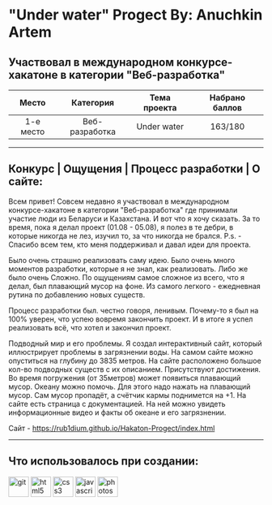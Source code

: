 # "Under water" Progect By: Anuchkin Artem

## Участвовал в международном конкурсе-хакатоне в категории "Веб-разработка"

| Место         | Категория          | Тема проекта | Набрано баллов |
|:-------------:|:------------------:|:------------:|:--------------:|
| 1-e место     | Веб-разработка     | Under water  | 163/180        |

---

## Конкурс | Ощущения | Процесс разработки | О сайте:

Всем привет! Совсем недавно я участвовал в международном конкурсе-хакатоне в категории "Веб-разработка" где принимали участие люди из Беларуси и Казахстана. И вот что я хочу сказать. За то время, пока я делал проект (01.08 - 05.08), я полез в те дебри, в которые никогда не лез, изучил то, за что никогда не брался. P.s. - Спасибо всем тем, кто меня поддерживал и давал идеи для проекта.

Было очень страшно реализовать саму идею. Было очень много моментов разработки, которые я не знал, как реализовать. Либо же было очень
Сложно. По ощущениям самое сложное из всего, что я делал, был плавающий мусор на фоне. Из самого легкого - ежедневная рутина по добавлению новых существ.

Процесс разработки был. честно говоря, ленивым. Почему-то я был на 100% уверен, что успею вовремя закончить проект. И в итоге я успел реализовать всё, что хотел и закончил проект.

Подводный мир и его проблемы. Я создал интерактивный сайт, который иллюстрирует проблемы в загрязнении воды. На самом сайте можно опуститься на глубину до 3835 метров. На сайте расположено большое кол-во подводных существ с их описанием. Присутствуют достижения. Во время погружения (от 35метров) может появиться плавающий мусор. Океану можно помочь. Для этого надо нажать на плавающий мусор. Сам мусор пропадёт, а счётчик кармы поднимется на +1. На сайте есть страница с документацией. На ней можно увидеть информационные видео и факты об океане и его загрязнении.

Сайт - https://rub1dium.github.io/Hakaton-Progect/index.html

---

## Что использовалось при создании:

<div>
  <img src="https://github.com/Rub1dium/Hakaton-Progect/blob/main/assets/git.svg"        width="40" height="40" alt="git" title="git">
  <img src="https://github.com/Rub1dium/Hakaton-Progect/blob/main/assets/html5.svg"      width="40" height="40" alt="html5" title="html5">
  <img src="https://github.com/Rub1dium/Hakaton-Progect/blob/main/assets/css3.svg"       width="40" height="40" alt="css3" title="css3">
  <img src="https://github.com/Rub1dium/Hakaton-Progect/blob/main/assets/javascript.svg" width="40" height="40" alt="javascript" title="javascript">
  <img src="https://github.com/Rub1dium/Hakaton-Progect/blob/main/assets/photoshop.svg"  width="40" height="40" alt="photoshop" title="photoshop">
</div>
